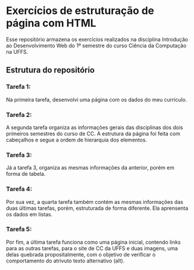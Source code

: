 # Exercícios de estruturação de página com HTML

Esse repositório armazena os exercícios realizados na disciplina Introdução ao Desenvolvimento Web do 1º semestre do curso Ciência da Computação na UFFS.

## Estrutura do repositório
### Tarefa 1:
Na primeira tarefa, desenvolvi uma página com os dados do meu currículo.

### Tarefa 2:
A segunda tarefa organiza as informações gerais das disciplinas dos dois primeiros semestres do curso de CC.
A estrutura da página foi feita com cabeçalhos e segue a ordem de hierarquia dos elementos.

### Tarefa 3:
Já a tarefa 3, organiza as mesmas informações da anterior, porém em forma de tabela.

### Tarefa 4:
Por sua vez, a quarta tarefa também contém as mesmas informações das duas últimas tarefas, porém, estruturada de forma diferente. Ela aprensenta os dados em listas.

### Tarefa 5: 
Por fim, a última tarefa funciona como uma página inicial,  contendo links para as outras tarefas, para o site de CC da UFFS e duas imagens, uma delas quebrada propositalmente, com o objetivo de verificar o comportamento do atrivuto texto alternativo (alt).
 
 
